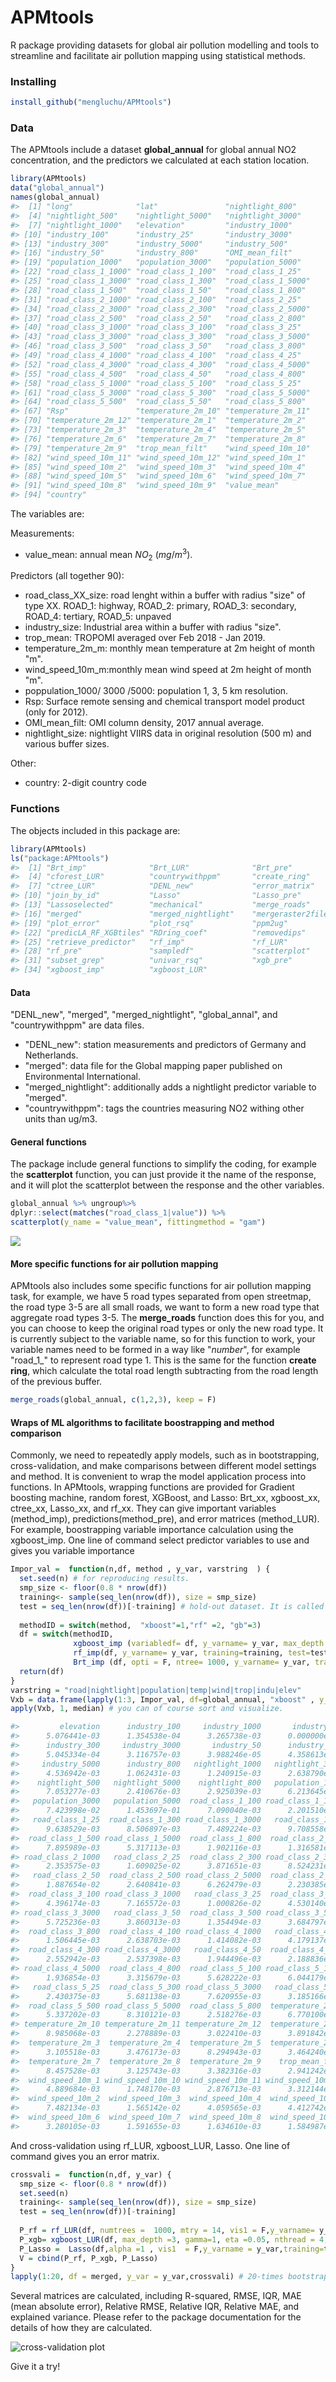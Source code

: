 # APMtools

R package providing datasets for global air pollution modelling and tools to streamline and facilitate air pollution mapping using statistical methods.   


### Installing
``` r
install_github("mengluchu/APMtools")
```

### Data
The APMtools include a dataset **global_annual** for global annual NO2 concentration, and the predictors we calculated at each station location.

``` r
library(APMtools) 
data("global_annual")
names(global_annual)
#>  [1] "long"              "lat"               "nightlight_800"   
#>  [4] "nightlight_500"    "nightlight_5000"   "nightlight_3000"  
#>  [7] "nightlight_1000"   "elevation"         "industry_1000"    
#> [10] "industry_100"      "industry_25"       "industry_3000"    
#> [13] "industry_300"      "industry_5000"     "industry_500"     
#> [16] "industry_50"       "industry_800"      "OMI_mean_filt"    
#> [19] "population_1000"   "population_3000"   "population_5000"  
#> [22] "road_class_1_1000" "road_class_1_100"  "road_class_1_25"  
#> [25] "road_class_1_3000" "road_class_1_300"  "road_class_1_5000"
#> [28] "road_class_1_500"  "road_class_1_50"   "road_class_1_800" 
#> [31] "road_class_2_1000" "road_class_2_100"  "road_class_2_25"  
#> [34] "road_class_2_3000" "road_class_2_300"  "road_class_2_5000"
#> [37] "road_class_2_500"  "road_class_2_50"   "road_class_2_800" 
#> [40] "road_class_3_1000" "road_class_3_100"  "road_class_3_25"  
#> [43] "road_class_3_3000" "road_class_3_300"  "road_class_3_5000"
#> [46] "road_class_3_500"  "road_class_3_50"   "road_class_3_800" 
#> [49] "road_class_4_1000" "road_class_4_100"  "road_class_4_25"  
#> [52] "road_class_4_3000" "road_class_4_300"  "road_class_4_5000"
#> [55] "road_class_4_500"  "road_class_4_50"   "road_class_4_800" 
#> [58] "road_class_5_1000" "road_class_5_100"  "road_class_5_25"  
#> [61] "road_class_5_3000" "road_class_5_300"  "road_class_5_5000"
#> [64] "road_class_5_500"  "road_class_5_50"   "road_class_5_800" 
#> [67] "Rsp"               "temperature_2m_10" "temperature_2m_11"
#> [70] "temperature_2m_12" "temperature_2m_1"  "temperature_2m_2" 
#> [73] "temperature_2m_3"  "temperature_2m_4"  "temperature_2m_5" 
#> [76] "temperature_2m_6"  "temperature_2m_7"  "temperature_2m_8" 
#> [79] "temperature_2m_9"  "trop_mean_filt"    "wind_speed_10m_10"
#> [82] "wind_speed_10m_11" "wind_speed_10m_12" "wind_speed_10m_1" 
#> [85] "wind_speed_10m_2"  "wind_speed_10m_3"  "wind_speed_10m_4" 
#> [88] "wind_speed_10m_5"  "wind_speed_10m_6"  "wind_speed_10m_7" 
#> [91] "wind_speed_10m_8"  "wind_speed_10m_9"  "value_mean"       
#> [94] "country"
```
The variables are: 

Measurements:

* value_mean: annual mean $NO_2$ ($mg/m^3$). 

Predictors (all together 90):
* road_class_XX_size: road lenght within a buffer with radius "size" of type XX. ROAD_1: highway, ROAD_2: primary, ROAD_3: secondary, ROAD_4: tertiary, ROAD_5: unpaved   
* industry_size: Industrial area within a buffer with radius "size".   
* trop_mean: TROPOMI averaged over Feb 2018 - Jan 2019.    
* temperature_2m_m: monthly mean temperature at 2m height of month "m".  
* wind_speed_10m_m:monthly mean wind speed at 2m height of month "m".  
* poppulation_1000/ 3000 /5000: population 1, 3, 5 km resolution.  
* Rsp: Surface remote sensing and chemical transport model product (only for 2012).  
* OMI_mean_filt: OMI column density, 2017 annual average.    
* nightlight_size: nightlight VIIRS data in original resolution (500 m) and various buffer sizes. 

Other:

* country: 2-digit country code


 
### Functions

The objects included in this package are:
``` r
library(APMtools)
ls("package:APMtools")
#>  [1] "Brt_imp"              "Brt_LUR"              "Brt_pre"             
#>  [4] "cforest_LUR"          "countrywithppm"       "create_ring"         
#>  [7] "ctree_LUR"            "DENL_new"             "error_matrix"        
#> [10] "join_by_id"           "Lasso"                "Lasso_pre"           
#> [13] "Lassoselected"        "mechanical"           "merge_roads"         
#> [16] "merged"               "merged_nightlight"    "mergeraster2file"    
#> [19] "plot_error"           "plot_rsq"             "ppm2ug"              
#> [22] "predicLA_RF_XGBtiles" "RDring_coef"          "removedips"          
#> [25] "retrieve_predictor"   "rf_imp"               "rf_LUR"              
#> [28] "rf_pre"               "sampledf"             "scatterplot"         
#> [31] "subset_grep"          "univar_rsq"           "xgb_pre"             
#> [34] "xgboost_imp"          "xgboost_LUR"
```
#### Data 
"DENL_new", "merged", "merged_nightlight", "global_annal", and "countrywithppm" are data files. 

* "DENL_new": station measurements and predictors of Germany and Netherlands. 
* "merged":  data file for the Global mapping paper published on Environmental International. 
* "merged_nightlight": additionally adds a nightlight predictor variable to "merged". 
* "countrywithppm": tags the countries measuring NO2 withing other units than ug/m3. 

#### General functions 

The package include general functions to simplify the coding, for example the **scatterplot** function, you can just provide it the name of the response, and it will plot the scatterplot between the response and the other variables.

``` r
global_annual %>% ungroup%>% 
dplyr::select(matches("road_class_1|value")) %>% 
scatterplot(y_name = "value_mean", fittingmethod = "gam") 
```
![](https://i.imgur.com/66wlCO2.png)

#### More specific functions for air pollution mapping

APMtools also includes some specific functions for air pollution mapping task, for example, we have 5 road types separated from open streetmap, the road type 3-5 are all small roads, we want to form a new road type that aggregate road types 3-5. 
The **merge_roads** function does this for you, and you can choose to keep the original road types or only the new road type. It is currently subject to the variable name, so for this function to work, your variable names need to be formed in a way like "_number_", for example "road_1_" to represent road type 1. This is the same for the function **create ring**, which calculate the total road length subtracting from the road length of the previous buffer.  

```r
merge_roads(global_annual, c(1,2,3), keep = F)
``` 

#### Wraps of ML algorithms to facilitate boostrapping and method comparison
Commonly, we need to repeatedly apply models, such as in bootstrapping, cross-validation, and make comparisons between different model settings and method. It is convenient to wrap the model application process into functions. In APMtools, wrapping functions are provided for Gradient boosting machine, random forest, XGBoost, and Lasso: 
Brt_xx, xgboost_xx, ctree_xx, Lasso_xx, and rf_xx. They can give important variables (method_imp), predictions(method_pre), and error matrices (method_LUR). For example, boostrapping variable importance calculation using the xgboost_imp. One line of command select predictor variables to use and gives you variable importance

``` r 
Impor_val =  function(n,df, method , y_var, varstring  ) {
  set.seed(n) # for reproducing results.
  smp_size <- floor(0.8 * nrow(df))
  training<- sample(seq_len(nrow(df)), size = smp_size) 
  test = seq_len(nrow(df))[-training] # hold-out dataset. It is called "test" to be conistent with the validation process.
  
  methodID = switch(method,  "xboost"=1,"rf" =2, "gb"=3) 
  df = switch(methodID,  
              xgboost_imp (variabledf= df, y_varname= y_var, max_depth =3, gamma=1, eta =0.05, nthread = 4, nrounds = 636, training=training, test=test, grepstring =varstring ),  
              rf_imp(df, y_varname= y_var, training=training, test=test, grepstring =varstring,mtry = 24, numtrees = 1000),
              Brt_imp (df, opti = F, ntree= 1000, y_varname= y_var, training=training, test=test,  grepstring =varstring)) 
  return(df)  
} 
varstring = "road|nightlight|population|temp|wind|trop|indu|elev"
Vxb = data.frame(lapply(1:3, Impor_val, df=global_annual, "xboost" , y_var ="value_mean", varstring = varstring))
apply(Vxb, 1, median) # you can of course sort and visualize.

#>         elevation      industry_100     industry_1000       industry_25 
#>      5.076441e-03      1.354538e-04      3.265738e-03      0.000000e+00 
#>      industry_300     industry_3000       industry_50      industry_500 
#>      5.045334e-04      3.116757e-03      3.988246e-05      4.358613e-04 
#>     industry_5000      industry_800   nightlight_1000   nightlight_3000 
#>      4.536942e-03      1.062431e-03      1.240915e-03      2.638790e-03 
#>    nightlight_500   nightlight_5000    nightlight_800   population_1000 
#>      7.053277e-03      2.410676e-03      2.925039e-03      6.213645e-02 
#>   population_3000   population_5000  road_class_1_100 road_class_1_1000 
#>      7.423998e-02      1.453697e-01      7.090040e-03      2.201510e-03 
#>   road_class_1_25  road_class_1_300 road_class_1_3000   road_class_1_50 
#>      9.638529e-03      8.506897e-03      7.489224e-03      9.708558e-03 
#>  road_class_1_500 road_class_1_5000  road_class_1_800  road_class_2_100 
#>      7.895989e-03      5.317113e-03      1.902116e-03      1.316581e-02 
#> road_class_2_1000   road_class_2_25  road_class_2_300 road_class_2_3000 
#>      2.353575e-03      1.609025e-02      3.871651e-03      8.524231e-03 
#>   road_class_2_50  road_class_2_500 road_class_2_5000  road_class_2_800 
#>      1.887654e-02      2.640841e-03      6.262479e-03      2.230385e-03 
#>  road_class_3_100 road_class_3_1000   road_class_3_25  road_class_3_300 
#>      4.396174e-03      7.165572e-03      1.000826e-02      4.530140e-03 
#> road_class_3_3000   road_class_3_50  road_class_3_500 road_class_3_5000 
#>      5.725236e-03      3.860313e-03      1.354494e-03      3.684797e-03 
#>  road_class_3_800  road_class_4_100 road_class_4_1000   road_class_4_25 
#>      1.506445e-03      2.638703e-03      1.414082e-03      4.179137e-03 
#>  road_class_4_300 road_class_4_3000   road_class_4_50  road_class_4_500 
#>      2.552942e-03      2.537398e-03      1.944496e-03      2.188836e-03 
#> road_class_4_5000  road_class_4_800  road_class_5_100 road_class_5_1000 
#>      1.936854e-03      3.315679e-03      5.628222e-03      6.044179e-03 
#>   road_class_5_25  road_class_5_300 road_class_5_3000   road_class_5_50 
#>      2.430375e-03      5.681138e-03      7.620955e-03      3.185166e-03 
#>  road_class_5_500 road_class_5_5000  road_class_5_800  temperature_2m_1 
#>      5.337202e-03      8.310121e-03      2.518276e-03      6.770100e-03 
#> temperature_2m_10 temperature_2m_11 temperature_2m_12  temperature_2m_2 
#>      8.985068e-03      2.278889e-03      3.022410e-03      3.891842e-03 
#>  temperature_2m_3  temperature_2m_4  temperature_2m_5  temperature_2m_6 
#>      3.105518e-03      3.476173e-03      8.294943e-03      3.464240e-03 
#>  temperature_2m_7  temperature_2m_8  temperature_2m_9    trop_mean_filt 
#>      8.457528e-03      3.125743e-03      3.382316e-03      2.941242e-01 
#>  wind_speed_10m_1 wind_speed_10m_10 wind_speed_10m_11 wind_speed_10m_12 
#>      4.889684e-03      1.748170e-03      2.876713e-03      3.312144e-03 
#>  wind_speed_10m_2  wind_speed_10m_3  wind_speed_10m_4  wind_speed_10m_5 
#>      7.482134e-03      1.565142e-02      4.059565e-03      4.412742e-03 
#>  wind_speed_10m_6  wind_speed_10m_7  wind_speed_10m_8  wind_speed_10m_9 
#>      3.280105e-03      1.591655e-03      1.634610e-03      1.584987e-03
```

And cross-validation using rf_LUR, xgboost_LUR, Lasso. One line of command gives you an error matrix. 

```r
crossvali =  function(n,df, y_var) {
  smp_size <- floor(0.8 * nrow(df)) 
  set.seed(n)
  training<- sample(seq_len(nrow(df)), size = smp_size)
  test = seq_len(nrow(df))[-training] 
  
  P_rf = rf_LUR(df, numtrees =  1000, mtry = 14, vis1 = F,y_varname= y_var, training=training, test=test, grepstring =varstring)
  P_xgb= xgboost_LUR(df, max_depth =3, gamma=1, eta =0.05, nthread = 4, nrounds = 200, y_varname= y_var,training=training, test=test, grepstring =varstring)
  P_Lasso =  Lasso(df,alpha =1 , vis1  = F,y_varname = y_var,training=training, test=test,grepstring =prestring )  
  V = cbind(P_rf, P_xgb, P_Lasso)
} 
lapply(1:20, df = merged, y_var = y_var,crossvali) # 20-times bootstrapped cross-validation 
```
Several matrices are calculated, including R-squared, RMSE, IQR, MAE (mean absolute error), Relative RMSE, Relative IQR, Relative MAE, and explained variance. Please refer to the package documentation for the details of how they are calculated. 

![cross-validation plot](example_matrix.png)


Give it a try!
